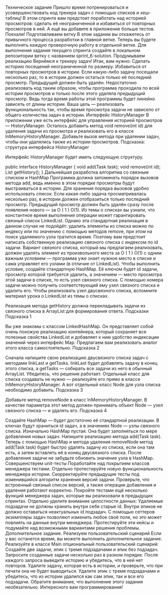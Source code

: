 Техническое задание
Пришло время потренироваться и усовершенствовать код трекера задач с помощью списков и хеш-таблиц! В этом спринте вам предстоит поработать над историей просмотров: сделать её неограниченной и избавиться от повторных просмотров в ней. А ещё вы добавите в приложение больше тестов. Поехали!
Подготавливаем ветку
В этом задании вы откажетесь от привычного процесса разработки в главной ветке. Теперь вы будете выполнять каждую проверочную работу в отдельной ветке.
Для выполнения задания текущего спринта создайте в локальном репозитории ветку с названием sprint_6-solution.
Продумываем реализацию
Вернёмся к трекеру задач! Итак, вам нужно:
Сделать историю посещений неограниченной по размеру.
Избавиться от повторных просмотров в истории. Если какую-либо задачу посещали несколько раз, то в истории должен остаться только её последний просмотр. Предыдущий должен быть удалён.
Недостаточно реализовать код таким образом, чтобы программа проходила по всей истории просмотров и только после этого удаляла предыдущий просмотр. Ведь тогда время работы этой программы будет линейно зависеть от длины истории.
Ваша цель — реализовать функциональность так, чтобы время просмотра задачи не зависело от общего количества задач в истории.
Интерфейс HistoryManager
В приложении уже есть интерфейс для управления историей просмотров — HistoryManager. Осталось добавить метод void remove(int id) для удаления задачи из просмотра и реализовать его в классе InMemoryHistoryManager. Добавьте вызов метода при удалении задач, чтобы они удалялись также из истории просмотров.
Подсказка: структура интерфейса HistoryManager

Интерфейс HistoryManager будет иметь следующую структуру.

public interface HistoryManager {
    void add(Task task);
  void remove(int id);
    List<Task> getHistory();
} 
Дальнейшая разработка алгоритма со связным списком и HashMap
Программа должна запоминать порядок вызовов метода add, ведь именно в этом порядке просмотры будут выстраиваться в истории. Для хранения порядка вызовов удобно использовать список.
Если какая-либо задача просматривалась несколько раз, в истории должен отобразиться только последний просмотр. Предыдущий просмотр должен быть удалён сразу после появления нового — за 
O
(
1
)
O(1).
Из темы о списках вы узнали, что константное время выполнения операции может гарантировать связный список LinkedList. Однако эта стандартная реализация в данном случае не подойдёт: удалить элементы из списка можно по индексу или по значению с помощью методов remove, при этом на поиск удаляемого узла тратится время. Поэтому вам предстоит написать собственную реализацию связного списка с индексом по id задачи.
Вариант связного списка, который мы предлагаем реализовать, должен удалять элемент из произвольного места за 
O
(
1
)
O(1) с одним важным условием — программа уже знает нужное место в списке и сама управляет его узлами (в отличие от LinkedList).
Чтобы выполнить условие, создайте стандартную HashMap. Её ключом будет id задачи, просмотр которой требуется удалить, а значением — место просмотра этой задачи в списке, то есть узел связного списка. С помощью номера задачи можно получить соответствующий ему узел связного списка и удалить его.
Чтобы реализовать узел двусвязного списка, вспомните материал урока о LinkedList из темы о списках.

Реализация метода getHistory должна перекладывать задачи из связного списка в ArrayList для формирования ответа.
Подсказки
Подсказка 1

Вы уже знакомы с классом LinkedHashMap. Он представляет собой очень похожую реализацию контейнера, который сохраняет все полезные свойства LinkedList и добавляет к ним удобство индексации значений через интерфейс Map. Предлагаем вам реализовать аналог этого класса самостоятельно.
Подсказка 2

Сначала напишите свою реализацию двусвязного списка задач с методами linkLast и getTasks. linkLast будет добавлять задачу в конец этого списка, а getTasks — собирать все задачи из него в обычный ArrayList. Убедитесь, что решение работает. Отдельный класс для списка создавать не нужно — реализуйте его прямо в классе InMemoryHistoryManager. А вот отдельный класс Node для узла списка необходимо добавить.
Подсказка 3

Добавьте метод removeNode в класс InMemoryHistoryManager. В качестве параметра этот метод должен принимать объект Node — узел связного списка — и удалять его.
Подсказка 4

Создайте HashMap — будет достаточно её стандартной реализации. В ключах будут храниться id задач, а в значениях Node — узлы связного списка. Изначально HashMap пустая. Она будет заполняться по мере добавления новых задач. Напишите реализацию метода add(Task task). Теперь с помощью HashMap и метода удаления removeNode метод add(Task task) будет быстро удалять задачу из списка, если она там есть, а затем вставлять её в конец двусвязного списка. После добавления задачи не забудьте обновить значение узла в HashMap.
Совершенствуем unit-тесты
Поработайте над покрытием классов менеджера тестами. Отдельно протестируйте новую функциональность менеджера истории. 
Скорректируйте предыдущие тесты под изменившийся алгоритм хранения версий задачи.
Проверьте, что встроенный связный список версий, а также операции добавления и удаления работают корректно.
Покройте тестами ещё несколько функций менеджера задач, которые вы реализовали в предыдущих спринтах. Отдельно уделите внимание целостности данных:
Удаляемые подзадачи не должны хранить внутри себя старые id.
Внутри эпиков не должно оставаться неактуальных id подзадач.
С помощью сеттеров экземпляры задач позволяют изменить любое своё поле, но это может повлиять на данные внутри менеджера. Протестируйте эти кейсы и подумайте над возможными вариантами решения проблемы.
Дополнительное задание. Реализуем пользовательский сценарий
Если у вас останется время, вы можете выполнить дополнительное задание. Реализуйте в классе Main опциональный пользовательский сценарий:
Создайте две задачи, эпик с тремя подзадачами и эпик без подзадач.
Запросите созданные задачи несколько раз в разном порядке.
После каждого запроса выведите историю и убедитесь, что в ней нет повторов.
Удалите задачу, которая есть в истории, и проверьте, что при печати она не будет выводиться.
Удалите эпик с тремя подзадачами и убедитесь, что из истории удалился как сам эпик, так и все его подзадачи.
Обратите внимание, что выполнение этого задания необязательно.
Интересного вам программирования!
